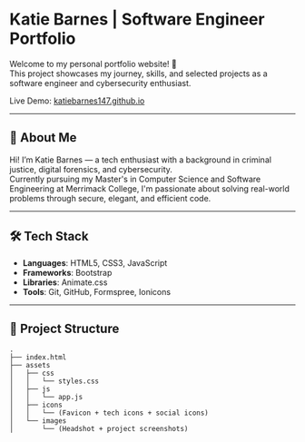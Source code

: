 # Katie Barnes | Software Engineer Portfolio

Welcome to my personal portfolio website! 🚀  
This project showcases my journey, skills, and selected projects as a software engineer and cybersecurity enthusiast.  

Live Demo: [katiebarnes147.github.io](https://katiebarnes147.github.io/my-portfolio/)

---

## 🌟 About Me

Hi! I’m Katie Barnes — a tech enthusiast with a background in criminal justice, digital forensics, and cybersecurity.  
Currently pursuing my Master's in Computer Science and Software Engineering at Merrimack College, I'm passionate about solving real-world problems through secure, elegant, and efficient code.

---

## 🛠️ Tech Stack

- **Languages**: HTML5, CSS3, JavaScript  
- **Frameworks**: Bootstrap  
- **Libraries**: Animate.css  
- **Tools**: Git, GitHub, Formspree, Ionicons

---

## 📁 Project Structure

```plaintext
.
├── index.html
├── assets
│   ├── css
│   │   └── styles.css
│   ├── js
│   │   └── app.js
│   ├── icons
│   │   └── (Favicon + tech icons + social icons)
│   └── images
│       └── (Headshot + project screenshots)
